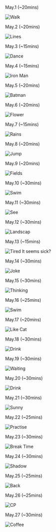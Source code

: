 May.1 (~20mins)

![Walk](1.jpg)

May.2 (~20mins)

![Lines](2.jpg)

May.3 (~15mins)

![Dance](3.jpg)

May.4 (~15mins)

![Iron Man](4.jpg)

May.5 (~20mins)

![Batman](5.jpg)

May.6 (~20mins)

![Flower](6.jpg)

May.7 (~15mins)

![Rains](7.jpg)

May.8 (~20mins)

![Jump](8.jpg)

May.9 (~20mins)

![Fields](9.jpg)

May.10 (~30mins)

![Swim](10.jpg)

May.11 (~30mins)

![See](11.jpg)

May.12 (~30mins)

![Landscap](12.jpg)

May.13 (~15mins)

![Tired](13.jpg) It seems sick?

May.14 (~30mins)

![Joke](14.jpg)

May.15 (~30mins)

![Thinking](15.jpg)

May.16 (~25mins)

![Swim](16.jpg)

May.17 (~20mins)

![Like Cat](17.jpg)

May.18 (~30mins)

![Drink](18.jpg)

May.19 (~30mins)

![Waiting](19.jpg)

May.20 (~30mins)

![Drink](20.jpg)

May.21 (~30mins)

![Sunny](21.jpg)

May.22 (~25mins)

![Practise](22.jpg)

May.23 (~30mins)

![Break Time](23.jpg)

May.24 (~30mins)

![Shadow](24.jpg)

May.25 (~25mins)

![Back](25.jpg)

May.26 (~25mins)

![CP](26.jpg)

May.27 (~30mins)

![Coffee](27.jpg)

